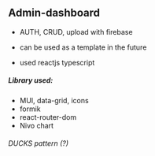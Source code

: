 ## Admin-dashboard
- AUTH, CRUD, upload with firebase
- can be used as a template in the future

- used reactjs typescript

##### Library used:
- MUI, data-grid, icons
- formik
- react-router-dom
- Nivo chart

###### DUCKS pattern (?)